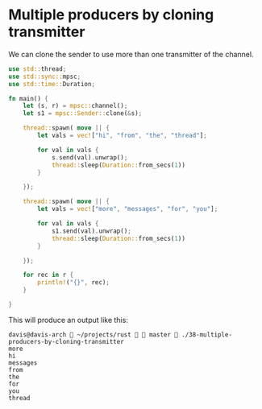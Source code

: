# Multiple producers by cloning transmitter

We can clone the sender to use more than one transmitter of the channel.

```rust
use std::thread;
use std::sync::mpsc;
use std::time::Duration;

fn main() {
    let (s, r) = mpsc::channel();
    let s1 = mpsc::Sender::clone(&s);

    thread::spawn( move || {
        let vals = vec!["hi", "from", "the", "thread"];

        for val in vals {
            s.send(val).unwrap();
            thread::sleep(Duration::from_secs(1))
        }

    });

    thread::spawn( move || {
        let vals = vec!["more", "messages", "for", "you"];

        for val in vals {
            s1.send(val).unwrap();
            thread::sleep(Duration::from_secs(1))
        }

    });

    for rec in r {
        println!("{}", rec);
    }

}
```

This will produce an output like this:

```
davis@davis-arch  ~/projects/rust   master  ./38-multiple-producers-by-cloning-transmitter
more
hi
messages
from
the
for
you
thread
```